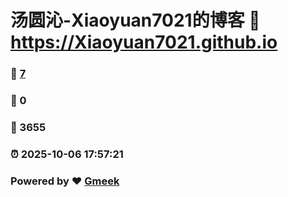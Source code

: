 # 汤圆沁-Xiaoyuan7021的博客 :link: https://Xiaoyuan7021.github.io 
### :page_facing_up: [7](https://Xiaoyuan7021.github.io/tag.html) 
### :speech_balloon: 0 
### :hibiscus: 3655 
### :alarm_clock: 2025-10-06 17:57:21 
### Powered by :heart: [Gmeek](https://github.com/Meekdai/Gmeek)
